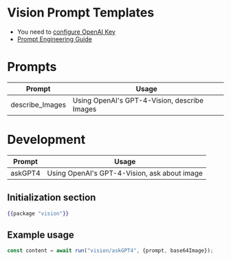 # Vision Prompt Templates
* You need to [configure OpenAI Key](https://text-gen.com/configure-api-key)
* [Prompt Engineering Guide](https://docs.google.com/document/d/11WlzjBT0xRpQhP9tFMtxzd0q6ANIdHPUBkMV-YB043U)

# Prompts 
| Prompt             | Usage                                               |
| ----------------   | --------------------------------------------------- |
| describe_Images    | Using OpenAI's GPT-4-Vision, describe Images        |



# Development

| Prompt             | Usage                                               |
| ----------------   | --------------------------------------------------- |
| askGPT4            | Using OpenAI's GPT-4-Vision, ask about image        |

## Initialization section
```handlebars
{{package "vision"}}
```


## Example usage
```js
const content = await run("vision/askGPT4", {prompt, base64Image});
```
